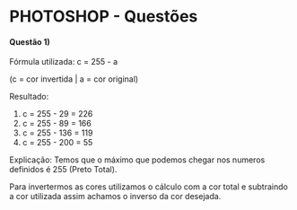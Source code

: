# PHOTOSHOP - Questões

#### Questão 1)

Fórmula utilizada:
c = 255 - a

(c = cor invertida | a = cor original) 

Resultado: 
1. c = 255 - 29 = 226
2. c = 255 - 89 = 166
3. c = 255 - 136 = 119
4. c = 255 - 200 = 55


Explicação: Temos que o máximo que podemos chegar nos numeros definidos é 255 (Preto Total).

Para invertermos as cores utilizamos o cálculo com a cor total e subtraindo a cor utilizada assim achamos o inverso da cor desejada.
